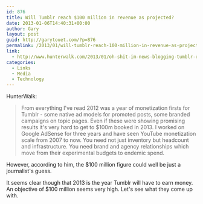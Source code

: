 ```yaml
---
id: 876
title: Will Tumblr reach $100 million in revenue as projected?
date: 2013-01-06T14:40:31+00:00
author: Gary
layout: post
guid: http://garytouet.com/?p=876
permalink: /2013/01/will-tumblr-reach-100-million-in-revenue-as-projected/
link:
  - http://www.hunterwalk.com/2013/01/oh-shit-im-news-blogging-tumblr-revenue.html
categories:
  - Links
  - Media
  - Technology
---
```


HunterWalk:
<blockquote>From everything I've read 2012 was a year of monetization firsts for Tumblr - some native ad models for promoted posts, some branded campaigns on topic pages. Even if these were showing promising results it's very hard to get to $100m booked in 2013. I worked on Google AdSense for three years and have seen YouTube monetization scale from 2007 to now. You need not just inventory but headcount and infrastructure. You need brand and agency relationships which move from their experimental budgets to endemic spend.</blockquote>

However, according to him, the $100 million figure could well be just a journalist's guess.

It seems clear though that 2013 is the year Tumblr will have to earn money. An objective of $100 million seems very high. Let's see what they come up with.
